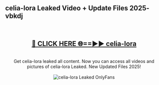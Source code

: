 <h2>celia-lora Leaked Video + Update Files 2025- vbkdj</h2>
<br>
<div align="center">
<h2><a href="https://libra.edu.pl?celia-lora" rel="nofollow">🔴 CLICK HERE 🌐==►► celia-lora</a></h2>
<br>
Get celia-lora leaked all content. Now you can access all videos and pictures of celia-lora Leaked. New Updated Files 2025!
<br>
<br>
<a href="https://libra.edu.pl?celia-lora" rel="nofollow" data-target="animated-image.originalLink"><img src="https://i.ibb.co.com/WyWwxjT/player-gif2.gif" alt="celia-lora Leaked OnlyFans" style="max-width: 100%; display: inline-block;" data-target="animated-image.originalImage"></a>
</div>
<br>